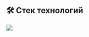 ## 🛠 Стек технологий

<img src="https://img.shields.io/badge/React-20232A?style=for-the-badge&logo=react&logoColor=61DAFB" />


